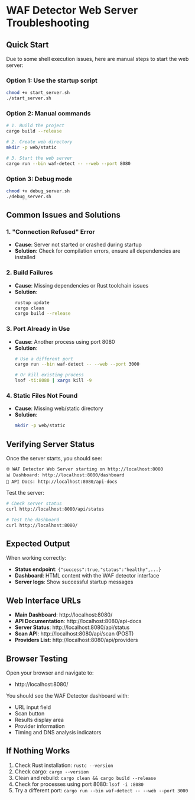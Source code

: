 # WAF Detector Web Server Troubleshooting

## Quick Start

Due to some shell execution issues, here are manual steps to start the web server:

### Option 1: Use the startup script
```bash
chmod +x start_server.sh
./start_server.sh
```

### Option 2: Manual commands
```bash
# 1. Build the project
cargo build --release

# 2. Create web directory
mkdir -p web/static

# 3. Start the web server
cargo run --bin waf-detect -- --web --port 8080
```

### Option 3: Debug mode
```bash
chmod +x debug_server.sh
./debug_server.sh
```

## Common Issues and Solutions

### 1. "Connection Refused" Error
- **Cause**: Server not started or crashed during startup
- **Solution**: Check for compilation errors, ensure all dependencies are installed

### 2. Build Failures
- **Cause**: Missing dependencies or Rust toolchain issues
- **Solution**: 
  ```bash
  rustup update
  cargo clean
  cargo build --release
  ```

### 3. Port Already in Use
- **Cause**: Another process using port 8080
- **Solution**: 
  ```bash
  # Use a different port
  cargo run --bin waf-detect -- --web --port 3000
  
  # Or kill existing process
  lsof -ti:8080 | xargs kill -9
  ```

### 4. Static Files Not Found
- **Cause**: Missing web/static directory
- **Solution**: 
  ```bash
  mkdir -p web/static
  ```

## Verifying Server Status

Once the server starts, you should see:
```
🌐 WAF Detector Web Server starting on http://localhost:8080
📊 Dashboard: http://localhost:8080/dashboard  
📖 API Docs: http://localhost:8080/api-docs
```

Test the server:
```bash
# Check server status
curl http://localhost:8080/api/status

# Test the dashboard
curl http://localhost:8080/
```

## Expected Output

When working correctly:
- **Status endpoint**: `{"success":true,"status":"healthy",...}`
- **Dashboard**: HTML content with the WAF detector interface
- **Server logs**: Show successful startup messages

## Web Interface URLs

- **Main Dashboard**: http://localhost:8080/
- **API Documentation**: http://localhost:8080/api-docs
- **Server Status**: http://localhost:8080/api/status
- **Scan API**: http://localhost:8080/api/scan (POST)
- **Providers List**: http://localhost:8080/api/providers

## Browser Testing

Open your browser and navigate to:
- http://localhost:8080/

You should see the WAF Detector dashboard with:
- URL input field
- Scan button
- Results display area
- Provider information
- Timing and DNS analysis indicators

## If Nothing Works

1. Check Rust installation: `rustc --version`
2. Check cargo: `cargo --version`
3. Clean and rebuild: `cargo clean && cargo build --release`
4. Check for processes using port 8080: `lsof -i :8080`
5. Try a different port: `cargo run --bin waf-detect -- --web --port 3000` 